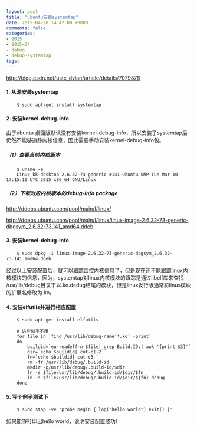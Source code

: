 ```yaml
---
layout: post
title: "ubuntu安装systemtap"
date: 2015-04-28 14:42:00 +0800
comments: false
categories:
- 2015
- 2015~04
- debug
- debug~systemtap
tags:
---
```

http://blog.csdn.net/ustc_dylan/article/details/7079876

#### 1. 从源安装systemtap
```
	$ sudo apt-get install systemtap
```

#### 2. 安装kernel-debug-info
由于ubuntu 桌面版默认没有安装kernel-debug-info，所以安装了systemtap后仍然不能够追踪内核信息，因此需要手动安装kernel-debug-info包。

##### （1）查看当前内核版本
```
	$ uname -a
	Linux kk-desktop 2.6.32-73-generic #141-Ubuntu SMP Tue Mar 10 17:15:10 UTC 2015 x86_64 GNU/Linux
```

##### （2）下载对应内核版本的debug-info package

http://ddebs.ubuntu.com/pool/main/l/linux/

http://ddebs.ubuntu.com/pool/main/l/linux/linux-image-2.6.32-73-generic-dbgsym_2.6.32-73.141_amd64.ddeb

#### 3. 安装kernel-debug-info
```
	$ sudo dpkg -i linux-image-2.6.32-73-generic-dbgsym_2.6.32-73.141_amd64.ddeb
```

经过以上安装配置后，就可以跟踪监控内核信息了，但是现在还不能跟踪linux内核模块的信息，因为，systemtap对linux内核模块的跟踪是通过libelf库来查找
/usr/lib/debug目录下以.ko.dedug结尾的模块，但是linux发行版通常将linux模块的扩展名修改为.ko。


#### 4. 安装elfutils并进行相应配置
```
	$ sudo apt-get install elfutils
```
```
	# 这些似乎不用
	for file in `find /usr/lib/debug-name'*.ko' -print`
	do
		buildid=`eu-readelf-n $file| grep Build.ID:| awk '{print $3}'`
		dir=`echo $buildid| cut-c1-2`
		fn=`echo $buildid| cut-c3-`
		rm -fr /usr/lib/debug/.build-id
		mkdir -p/usr/lib/debug/.build-id/$dir
		ln -s $file/usr/lib/debug/.build-id/$dir/$fn
		ln -s $file/usr/lib/debug/.build-id/$dir/${fn}.debug
	done
```

#### 5. 写个例子测试下
```
	$ sudo stap -ve 'probe begin { log("hello world") exit() }'
```
如果能够打印出hello world，说明安装配置成功!

